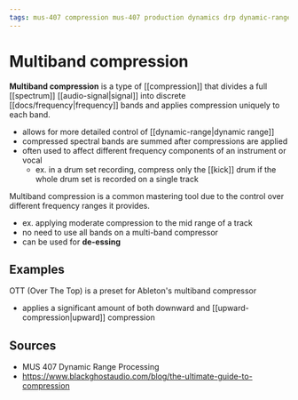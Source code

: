 ```yaml
---
tags: mus-407 compression mus-407 production dynamics drp dynamic-range-compression dynamic-range
---
```


# Multiband compression

**Multiband compression** is a type of [[compression]] that divides a full [[spectrum]] [[audio-signal|signal]] into discrete [[docs/frequency|frequency]] bands and applies compression uniquely to each band.

- allows for more detailed control of [[dynamic-range|dynamic range]]
- compressed spectral bands are summed after compressions are applied
- often used to affect different frequency components of an instrument or vocal
  - ex. in a drum set recording, compress only the [[kick]] drum if the whole drum set is recorded on a single track

Multiband compression is a common mastering tool due to the control over different frequency ranges it provides.

- ex. applying moderate compression to the mid range of a track
- no need to use all bands on a multi-band compressor
- can be used for **de-essing**

## Examples

OTT (Over The Top) is a preset for Ableton's multiband compressor

- applies a significant amount of both downward and [[upward-compression|upward]] compression

## Sources

- MUS 407 Dynamic Range Processing
- <https://www.blackghostaudio.com/blog/the-ultimate-guide-to-compression>
